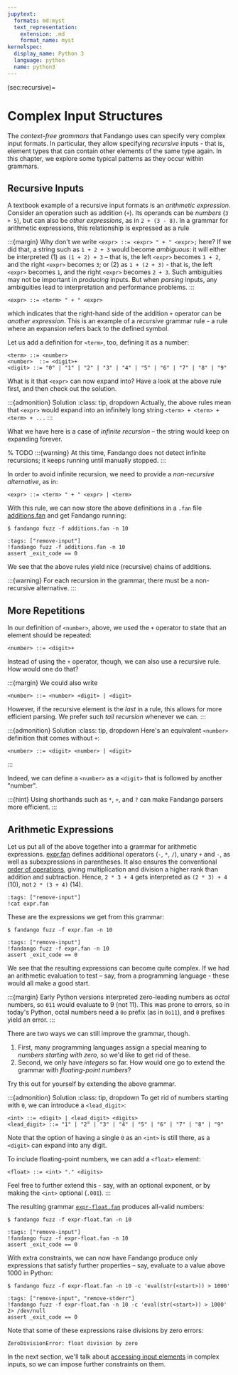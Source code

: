 ```yaml
---
jupytext:
  formats: md:myst
  text_representation:
    extension: .md
    format_name: myst
kernelspec:
  display_name: Python 3
  language: python
  name: python3
---
```


(sec:recursive)=
# Complex Input Structures

The _context-free grammars_ that Fandango uses can specify very complex input formats.
In particular, they allow specifying _recursive_ inputs - that is, element types that can contain other elements of the same type again.
In this chapter, we explore some typical patterns as they occur within grammars.




## Recursive Inputs

A textbook example of a recursive input formats is an _arithmetic expression_.
Consider an operation such as addition (`+`).
Its operands can be _numbers_ (`3 + 5`), but can also be _other expressions_, as in `2 + (3 - 8)`.
In a grammar for arithmetic expressions, this relationship is expressed as a rule

:::{margin}
Why don't we write `<expr> ::= <expr> " + " <expr>;` here?
If we did that, a string such as `1 + 2 + 3` would become _ambiguous_: 
it will either be interpreted
(1) as `(1 + 2) + 3` – that is, the left `<expr>` becomes `1 + 2`, and the right `<expr>` becomes `3`; or
(2) as `1 + (2 + 3)` - that is, the left `<expr>` becomes `1`, and the right `<expr>` becomes `2 + 3`.
Such ambiguities may not be important in _producing_ inputs.
But when _parsing_ inputs, any ambiguities lead to interpretation and performance problems.
:::

```
<expr> ::= <term> " + " <expr>
```

which indicates that the right-hand side of the addition `+` operator can be _another expression_.
This is an example of a _recursive_ grammar rule - a rule where an expansion refers back to the defined symbol.

Let us add a definition for `<term>`, too, defining it as a number:

```
<term> ::= <number>
<number>  ::= <digit>+
<digit> ::= "0" | "1" | "2" | "3" | "4" | "5" | "6" | "7" | "8" | "9"
```

What is it that `<expr>` can now expand into?
Have a look at the above rule first, and then check out the solution.

:::{admonition} Solution
:class: tip, dropdown
Actually, the above rules mean that `<expr>` would expand into an infinitely long string `<term> + <term> + <term> + ...`
:::

What we have here is a case of _infinite recursion_ – the string would keep on expanding forever.


% TODO
:::{warning}
At this time, Fandango does not detect infinite recursions; it keeps running until manually stopped.
:::

In order to avoid infinite recursion, we need to provide a _non-recursive alternative_, as in:

```
<expr> ::= <term> " + " <expr> | <term>
```

With this rule, we can now store the above definitions in a `.fan` file [additions.fan](additions.fan) and get Fandango running:

```
$ fandango fuzz -f additions.fan -n 10
```

```{code-cell}
:tags: ["remove-input"]
!fandango fuzz -f additions.fan -n 10
assert _exit_code == 0
```

We see that the above rules yield nice (recursive) chains of additions.

:::{warning}
For each recursion in the grammar, there must be a non-recursive alternative.
:::


## More Repetitions

In our definition of `<number>`, above, we used the `+` operator to state that an element should be repeated:

```
<number> ::= <digit>+
```

Instead of using the `+` operator, though, we can also use a recursive rule.
How would one do that?

:::{margin}
We could also write
```
<number> ::= <number> <digit> | <digit>
```
However, if the recursive element is the _last_ in a rule, this allows for more efficient parsing.
We prefer such _tail recursion_ whenever we can.
:::

:::{admonition} Solution
:class: tip, dropdown
Here's an equivalent `<number>` definition that comes without `+`:
```
<number> ::= <digit> <number> | <digit>
```
:::

Indeed, we can define a `<number>` as a `<digit>` that is followed by another "number".

:::{hint}
Using shorthands such as `*`, `+`, and `?` can make Fandango parsers more efficient.
:::


## Arithmetic Expressions

Let us put all of the above together into a grammar for arithmetic expressions.
[expr.fan](expr.fan) defines additional operators (`-`, `*`, `/`), unary `+` and `-`, as well as subexpressions in parentheses.
It also ensures the conventional [order of operations](https://en.wikipedia.org/wiki/Order_of_operations), giving  multiplication and division a higher rank than addition and subtraction.
Hence, `2 * 3 + 4` gets interpreted as `(2 * 3) + 4` (10), not `2 * (3 + 4)` (14).

```{code-cell}
:tags: ["remove-input"]
!cat expr.fan
```

These are the expressions we get from this grammar:

```
$ fandango fuzz -f expr.fan -n 10
```

```{code-cell}
:tags: ["remove-input"]
!fandango fuzz -f expr.fan -n 10
assert _exit_code == 0
```

We see that the resulting expressions can become quite complex.
If we had an arithmetic evaluation to test – say, from a programming language - these would all make a good start.

:::{margin}
Early Python versions interpreted zero-leading numbers as _octal_ numbers,
so `011` would evaluate to 9 (not 11).
This was prone to errors, so in today's Python, octal numbers need a `0o` prefix (as in `0o11`), and `0` prefixes yield an error.
:::

There are two ways we can still improve the grammar, though.

1. First, many programming languages assign a special meaning to _numbers starting with zero_, so we'd like to get rid of these.
2. Second, we only have _integers_ so far. How would one go to extend the grammar with _floating-point numbers_?

Try this out for yourself by extending the above grammar.

:::{admonition} Solution
:class: tip, dropdown
To get rid of numbers starting with `0`, we can introduce a `<lead_digit>`:
```
<int> ::= <digit> | <lead_digit> <digits>
<lead_digit> ::= "1" | "2" | "3" | "4" | "5" | "6" | "7" | "8" | "9"
```
Note that the option of having a single `0` as an `<int>` is still there, as a `<digit>` can expand into any digit.

To include floating-point numbers, we can add a `<float>` element:
```
<float> ::= <int> "." <digits>
```
Feel free to further extend this - say, with an optional exponent, or by making the `<int>` optional (`.001`).
:::

The resulting grammar [`expr-float.fan`](expr-float.fan) produces all-valid numbers:

```shell
$ fandango fuzz -f expr-float.fan -n 10
```

```{code-cell}
:tags: ["remove-input"]
!fandango fuzz -f expr-float.fan -n 10
assert _exit_code == 0
```

With extra constraints, we can now have Fandango produce only expressions that satisfy further properties – say, evaluate to a value above 1000 in Python:

```shell
$ fandango fuzz -f expr-float.fan -n 10 -c 'eval(str(<start>)) > 1000'
```

```{code-cell}
:tags: ["remove-input", "remove-stderr"]
!fandango fuzz -f expr-float.fan -n 10 -c 'eval(str(<start>)) > 1000' 2> /dev/null
assert _exit_code == 0
```

Note that some of these expressions raise divisions by zero errors:

```
ZeroDivisionError: float division by zero
```

In the next section, we'll talk about [accessing input elements](sec:paths) in complex inputs, so we can impose further constraints on them.

